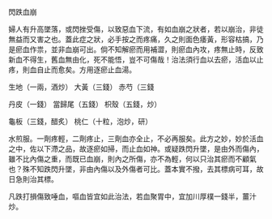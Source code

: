 閃跌血崩

婦人有升高墜落，或閃挫受傷，以致惡血下流，有如血崩之狀者，若以崩治，非徒無益而又害之也。蓋此症之狀，必手按之而疼痛，久之則面色痿黃，形容枯搞，乃是瘀血作祟，並非血崩可出。倘不知解瘀而用補澀，則瘀血內攻，疼無止時，反致新血不得生，舊血無由化，死不能悟，豈不可傷哉！治法須行血以去瘀，活血以止疼，則血自止而愈矣。方用逐瘀止血湯。 

生地（一兩，酒炒） 大黃（三錢） 赤芍（三錢 

丹皮（一錢） 當歸尾（五錢） 枳殼（五錢，炒） 

龜板（三錢，醋炙） 桃仁（十粒，泡炒，研） 

水煎服。一劑疼輕，二劑疼止，三劑血亦全止，不必再服矣。此方之妙，妙於活血之中，佐以下滯之品，故逐瘀如掃，而止血如神。或疑跌閃升墜，是由外而傷內，雖不比內傷之重，而既已血崩，則內之所傷，亦不為輕，何以只治其瘀而不顧氣也？殊不知跌閃升墜，非由內傷以及外傷者可比。蓋本實不撥，去其標病可耳，故日急則治其標。 

凡跌打損傷致唾血，嘔血皆宜如此治法，若血聚胃中，宜加川厚樸一錢半，薑汁炒。 

